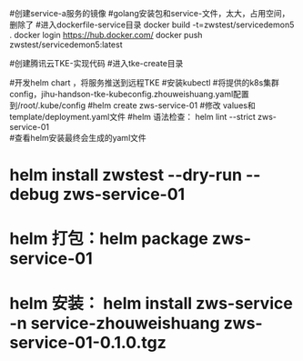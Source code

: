 #创建service-a服务的镜像
#golang安装包和service-文件，太大，占用空间，删除了
#进入dockerfile-service目录
 docker build -t=zwstest/servicedemon5 .
docker login https://hub.docker.com/
 docker push zwstest/servicedemon5:latest

#创建腾讯云TKE-实现代码
#进入tke-create目录

#开发helm chart ，将服务推送到远程TKE 
#安装kubectl
#将提供的k8s集群config，jihu-handson-tke-kubeconfig.zhouweishuang.yaml配置到/root/.kube/config
#helm create zws-service-01
#修改 values和template/deployment.yaml文件
#helm 语法检查：  helm lint --strict  zws-service-01  
#查看helm安装最终会生成的yaml文件
# helm install zwstest  --dry-run --debug  zws-service-01
# helm 打包：helm package zws-service-01
# helm 安装： helm install zws-service -n service-zhouweishuang zws-service-01-0.1.0.tgz

